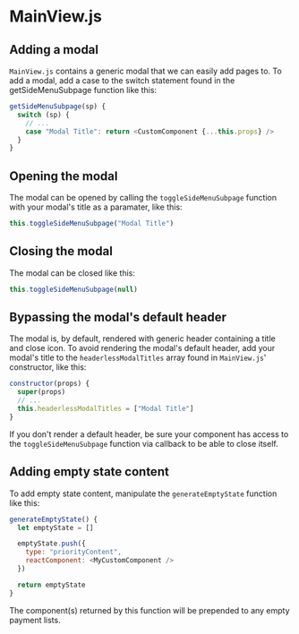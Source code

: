 # **MainView.js**

## Adding a modal
`MainView.js` contains a generic modal that we can easily add pages to. To add a modal, add a case to the switch statement found in the getSideMenuSubpage function like this:
```javascript
getSideMenuSubpage(sp) {
  switch (sp) {
    // ...
    case "Modal Title": return <CustomComponent {...this.props} />
  }
}
```

## Opening the modal
The modal can be opened by calling the `toggleSideMenuSubpage` function with your modal's title as a paramater, like this:
```javascript
this.toggleSideMenuSubpage("Modal Title")
```

## Closing the modal
The modal can be closed like this:
```javascript
this.toggleSideMenuSubpage(null)
```

## Bypassing the modal's default header
The modal is, by default, rendered with generic header containing a title and close icon. To avoid rendering the modal's default header, add your modal's title to the `headerlessModalTitles` array found in `MainView.js`' constructor, like this:
```javascript
constructor(props) {
  super(props)
  // ...
  this.headerlessModalTitles = ["Modal Title"]
}
```
If you don't render a default header, be sure your component has access to the `toggleSideMenuSubpage` function via callback to be able to close itself.

## Adding empty state content
To add empty state content, manipulate the `generateEmptyState` function like this:
```javascript
generateEmptyState() {
  let emptyState = []

  emptyState.push({
    type: "priorityContent",
    reactComponent: <MyCustomComponent />
  })

  return emptyState
}
```
The component(s) returned by this function will be prepended to any empty payment lists.
